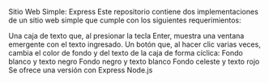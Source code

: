 Sitio Web Simple: Express
Este repositorio contiene dos implementaciones de un sitio web simple que cumple con los siguientes requerimientos:

Una caja de texto que, al presionar la tecla Enter, muestra una ventana emergente con el texto ingresado.
Un botón que, al hacer clic varias veces, cambia el color de fondo y del texto de la caja de forma cíclica:
Fondo blanco y texto negro
Fondo negro y texto blanco
Fondo celeste y texto rojo
Se ofrece una versión con Express Node.js
